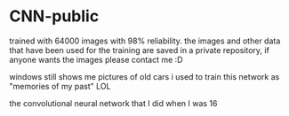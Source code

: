 # CNN-public

trained with 64000 images with 98% reliability.
the images and other data that have been used for the training are saved in a private repository, if anyone wants the images please contact me :D

windows still shows me pictures of old cars i used to train this network as "memories of my past" LOL

the convolutional neural network that I did when I was 16
